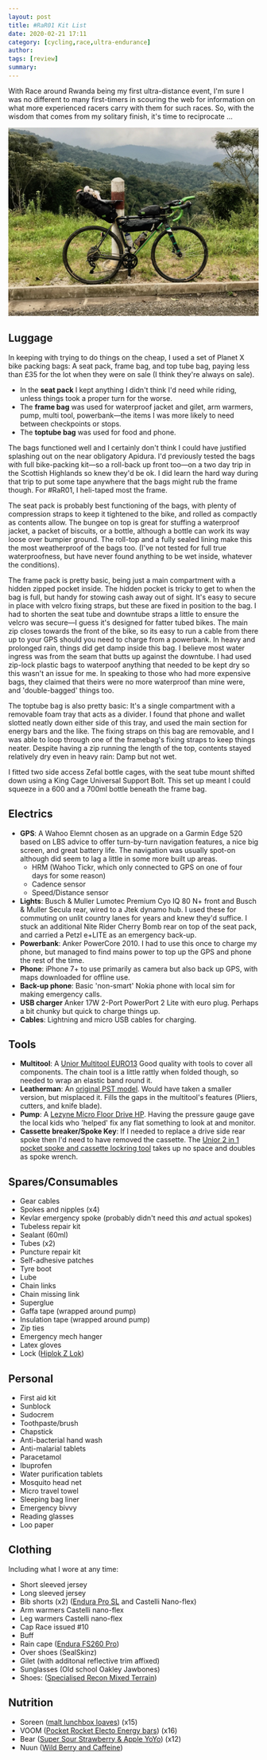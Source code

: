 ```yaml
---
layout: post
title: #RaR01 Kit List
date: 2020-02-21 17:11
category: [cycling,race,ultra-endurance]
author: 
tags: [review]
summary: 
---
```


With Race around Rwanda being my first ultra-distance event, I'm sure I was no different to many first-timers in scouring the web for information on what more experienced racers carry with them for such races. So, with the wisdom that comes from my solitary finish, it's time to reciprocate …

![bike stood by side of the road](/img/racearoundrwanda-bike.jpg)

## Luggage ##
In keeping with trying to do things on the cheap, I used a set of Planet X bike packing bags: A seat pack, frame bag, and top tube bag, paying less than £35 for the lot when they were on sale (I think they're always on sale). 
- In the **seat pack** I kept anything I didn't think I'd need while riding, unless things took a proper turn for the worse.  
- The **frame bag** was used for waterproof jacket and gilet, arm warmers, pump, multi tool, powerbank—the items I was more likely to need between checkpoints or stops.
- The **toptube bag** was used for food and phone.

The bags functioned well and I certainly don't think I could have justified splashing out on the near obligatory Apidura. I'd previously tested the bags with full bike-packing kit—so a roll-back up front too—on a two day trip in the Scottish Highlands so knew they'd be ok. I did learn the hard way during that trip to put some tape anywhere that the bags might rub the frame though. For #RaR01, I heli-taped most the frame.

The seat pack is probably best functioning of the bags, with plenty of compression straps to keep it tightened to the bike, and rolled as compactly as contents allow. The bungee on top is great for stuffing a waterproof jacket, a packet of biscuits, or a bottle, although a bottle can work its way loose over bumpier ground. The roll-top and a fully sealed lining make this the most weatherproof of the bags too. (I've not tested for full true waterproofness, but have never found anything to be wet inside, whatever the conditions). 

The frame pack is pretty basic, being just a main compartment with a hidden zipped pocket inside. The hidden pocket is tricky to get to when the bag is full, but handy for stowing cash away out of sight. It's easy to secure in place with velcro fixing straps, but these are fixed in position to the bag. I had to shorten the seat tube and downtube  straps a little to ensure the velcro was secure—I guess it's designed for fatter tubed bikes. The main zip closes towards the front of the bike, so its easy to run a cable from there up to your GPS should you need to charge from a powerbank. In heavy and prolonged rain, things did get damp inside this bag. I believe most water ingress was from the seam that butts up against the downtube. I had used zip-lock plastic bags to waterpoof anything that needed to be kept dry so this wasn't an issue for me. In speaking to those who had more expensive bags, they claimed that theirs were no more waterproof than mine were, and 'double-bagged' things too. 

The toptube bag is also pretty basic: It's a single compartment with a removable foam tray that acts as a divider. I found that phone and wallet slotted neatly down either side of this tray, and used the main section for energy bars and the like. The fixing straps on this bag are removable, and I was able to loop through one of the framebag's fixing straps to keep things neater. Despite having a zip running the length of the top, contents stayed relatively dry even in heavy rain: Damp but not wet.

I fitted two side access Zefal bottle cages, with the seat tube mount shifted down using a King Cage Universal Support Bolt. This set up meant I could squeeze in a 600 and a 700ml bottle beneath the frame bag.

## Electrics ##
- **GPS**: A Wahoo Elemnt chosen as an upgrade on a Garmin Edge 520 based on LBS advice to offer turn-by-turn navigation features, a nice big screen, and great battery life. The navigation was usually spot-on although did seem to lag a little in some more built up areas. 
    - HRM (Wahoo Tickr, which only connected to GPS on one of four days for some reason)
    - Cadence sensor
    - Speed/Distance sensor
- **Lights**: Busch & Muller Lumotec Premium Cyo IQ 80 N+ front and Busch & Muller Secula rear, wired to a Jtek dynamo hub. I used these for commuting on unlit country lanes for years and knew they'd suffice. I stuck an additional Nite Rider Cherry Bomb rear on top of the seat pack, and carried a Petzl e+LITE as an emergency back-up. 
- **Powerbank**: Anker PowerCore 2010. I had to use this once to charge my phone, but managed to find mains power to top up the GPS and phone the rest of the time.
- **Phone**: iPhone 7+ to use primarily as camera but also back up GPS, with maps downloaded for offline use.
- **Back-up phone**: Basic 'non-smart' Nokia phone with local sim for making emergency calls. 
- **USB charger** Anker 17W 2-Port PowerPort 2 Lite with euro plug. Perhaps a bit chunky but quick to charge things up.
- **Cables**: Lightning and micro USB cables for charging.

## Tools ##
- **Multitool**: A [Unior Multitool EURO13](https://uniortools.com/eng/product/1655EURO13-multitool-euro13) Good quality with tools to cover all components. The chain tool is a little rattly when folded though, so needed to wrap an elastic band round it.
- **Leatherman**: An [original PST model](https://www.leatherman.com/pst-77.html). Would have taken a smaller version, but misplaced it. Fills the gaps in the multitool's features (Pliers, cutters, and knife blade).
- **Pump**: A [Lezyne Micro Floor Drive HP](https://ride.lezyne.com/collections/hand-pumps/products/1-mp-mfdr-v204hp?variant=19837367779414). Having the pressure gauge gave the local kids who 'helped' fix any flat something to look at and monitor.
- **Cassette breaker/Spoke Key**: If I needed to replace a drive side rear spoke then I'd need to have removed the cassette. The [Unior 2 in 1 pocket spoke and cassette lockring tool](https://uniortools.com/eng/product/1669-4-2-in-1-pocket-spoke-and-cassette-lockring-tool#44729) takes up no space and doubles as spoke wrench.  

## Spares/Consumables ##
- Gear cables
- Spokes and nipples (x4)
- Kevlar emergency spoke (probably didn't need this _and_ actual spokes)
- Tubeless repair kit
- Sealant (60ml)
- Tubes (x2)
- Puncture repair kit
- Self-adhesive patches
- Tyre boot
- Lube 
- Chain links
- Chain missing link 
- Superglue
- Gaffa tape (wrapped around pump)
- Insulation tape (wrapped around pump)
- Zip ties
- Emergency mech hanger
- Latex gloves
- Lock ([Hiplok Z Lok](https://hiplok.com/product/zlok1/)) 

## Personal ##
- First aid kit
- Sunblock
- Sudocrem
- Toothpaste/brush
- Chapstick
- Anti-bacterial hand wash
- Anti-malarial tablets
- Paracetamol
- Ibuprofen
- Water purification tablets
- Mosquito head net
- Micro travel towel
- Sleeping bag liner
- Emergency bivvy
- Reading glasses
- Loo paper

## Clothing ##

Including what I wore at any time:
- Short sleeved jersey
- Long sleeved jersey
- Bib shorts (x2) ([Endura Pro SL](https://www.endurasport.com/Pro-SL-Bibshort/p/bE4070) and Castelli Nano-flex)
- Arm warmers Castelli nano-flex
- Leg warmers Castelli nano-flex
- Cap Race issued #10
- Buff
- Rain cape ([Endura FS260 Pro](https://www.endurasport.com/FS260-Pro-Adrenaline-Race-Cape/p/bE9026))
- Over shoes (SealSkinz)
- Gilet (with additonal reflective trim affixed)
- Sunglasses (Old school Oakley Jawbones) 
- Shoes: ([Specialised Recon Mixed Terrain](https://www.specialized.com/sg/en/recon-mixed-terrain-shoes/p/117577))

## Nutrition ##

- Soreen ([malt lunchbox loaves](https://www.soreen.com/products/malt-lunchbox/)) (x15)
- VOOM ([Pocket Rocket Electo Energy bars](https://www.voomnutrition.co.uk/products/pocket-rocket-electro-energy)) (x16)
- Bear ([Super Sour Strawberry & Apple YoYo](https://bearnibbles.us/our-products/yoyos/super-sour-strawberry-apple)) (x12)
- Nuun ([Wild Berry and Caffeine](https://nuunlife.com/products/nuun-sport?variant=31524087005220))
